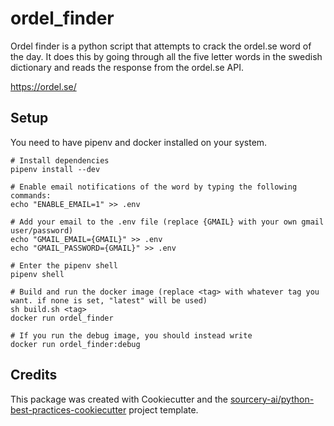 # ordel_finder

Ordel finder is a python script that attempts to crack the ordel.se word of the day. It does this by going through all the five letter words in the swedish dictionary and reads the response from the ordel.se API.

https://ordel.se/

## Setup

You need to have pipenv and docker installed on your system.

```
# Install dependencies
pipenv install --dev

# Enable email notifications of the word by typing the following commands:
echo "ENABLE_EMAIL=1" >> .env

# Add your email to the .env file (replace {GMAIL} with your own gmail user/password)
echo "GMAIL_EMAIL={GMAIL}" >> .env
echo "GMAIL_PASSWORD={GMAIL}" >> .env

# Enter the pipenv shell
pipenv shell

# Build and run the docker image (replace <tag> with whatever tag you want. if none is set, "latest" will be used)
sh build.sh <tag>
docker run ordel_finder

# If you run the debug image, you should instead write
docker run ordel_finder:debug

```

## Credits
This package was created with Cookiecutter and the [sourcery-ai/python-best-practices-cookiecutter](https://github.com/sourcery-ai/python-best-practices-cookiecutter) project template.
